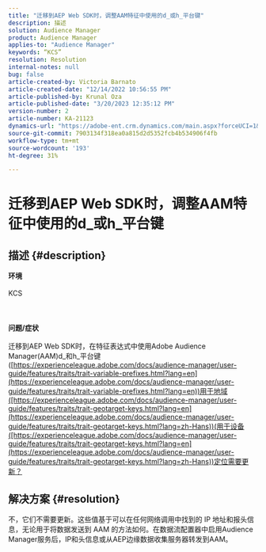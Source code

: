 ```yaml
---
title: "迁移到AEP Web SDK时，调整AAM特征中使用的d_或h_平台键"
description: 描述
solution: Audience Manager
product: Audience Manager
applies-to: "Audience Manager"
keywords: “KCS”
resolution: Resolution
internal-notes: null
bug: false
article-created-by: Victoria Barnato
article-created-date: "12/14/2022 10:56:55 PM"
article-published-by: Krunal Oza
article-published-date: "3/20/2023 12:35:12 PM"
version-number: 2
article-number: KA-21123
dynamics-url: "https://adobe-ent.crm.dynamics.com/main.aspx?forceUCI=1&pagetype=entityrecord&etn=knowledgearticle&id=20ba7e97-027c-ed11-81ac-6045bd006149"
source-git-commit: 7903134f318ea0a815d2d5352fcb4b534906f4fb
workflow-type: tm+mt
source-wordcount: '193'
ht-degree: 31%

---
```


# 迁移到AEP Web SDK时，调整AAM特征中使用的d_或h_平台键

## 描述 {#description}

<b>环境</b><br><br>KCS<br><br> <br><br><b>问题/症状</b><br><br>迁移到AEP Web SDK时，在特征表达式中使用Adobe Audience Manager(AAM)d_和h_平台键([https://experienceleague.adobe.com/docs/audience-manager/user-guide/features/traits/trait-variable-prefixes.html?lang=en](https://experienceleague.adobe.com/docs/audience-manager/user-guide/features/traits/trait-variable-prefixes.html?lang=en))用于地域([https://experienceleague.adobe.com/docs/audience-manager/user-guide/features/traits/trait-geotarget-keys.html?lang=en](https://experienceleague.adobe.com/docs/audience-manager/user-guide/features/traits/trait-geotarget-keys.html?lang=zh-Hans))(用于设备([https://experienceleague.adobe.com/docs/audience-manager/user-guide/features/traits/trait-geotarget-keys.html?lang=en](https://experienceleague.adobe.com/docs/audience-manager/user-guide/features/traits/trait-geotarget-keys.html?lang=zh-Hans))定位需要更新？<br>

## 解决方案 {#resolution}


不，它们不需要更新。这些值基于可以在任何网络调用中找到的 IP 地址和报头信息，无论用于将数据发送到 AAM 的方法如何。在数据流配置器中启用Audience Manager服务后，IP和头信息或从AEP边缘数据收集服务器转发到AAM。
